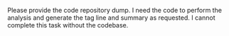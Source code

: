 Please provide the code repository dump. I need the code to perform the analysis and generate the tag line and summary as requested.  I cannot complete this task without the codebase.
